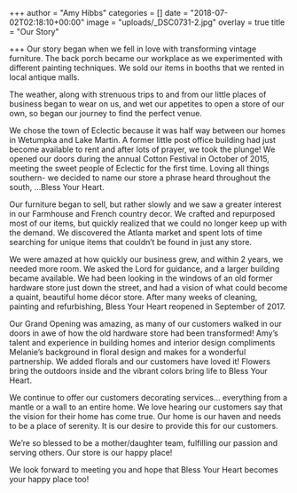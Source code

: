 +++
author = "Amy Hibbs"
categories = []
date = "2018-07-02T02:18:10+00:00"
image = "uploads/_DSC0731-2.jpg"
overlay = true
title = "Our Story"

+++
Our story began when we fell in love with transforming vintage  furniture. The back porch became our workplace as we experimented with  different painting techniques. We sold our items in booths that we  rented in local antique malls.

The weather, along with strenuous trips to and from our little places  of business began to wear on us, and wet our appetites to open a store  of our own, so began our journey to find the perfect venue.

We chose the town of Eclectic because it was half way between our homes  in Wetumpka and Lake Martin. A former little post office building had  just become available to rent and after lots of prayer, we took the  plunge! We opened our doors during the annual Cotton Festival in October  of 2015, meeting the sweet people of Eclectic for the first time.   Loving all things southern- we decided to name our store a phrase heard  throughout the south, …Bless Your Heart.

Our furniture began to sell, but rather slowly and we saw a greater  interest in our Farmhouse and French country decor. We crafted and  repurposed most of our items, but quickly realized that we could no  longer keep up with the demand. We discovered the Atlanta market and  spent lots of time searching for unique items that couldn’t be found in  just any store.

We were amazed at how quickly our business grew, and within 2 years, we  needed more room. We asked the Lord for guidance, and a larger building  became available. We had been looking in the windows of an old former  hardware store just down the street, and had a vision of what could  become a quaint, beautiful home décor store. After many weeks of  cleaning, painting and refurbishing, Bless Your Heart reopened in  September of 2017.

Our Grand Opening was amazing, as many of our customers walked in our  doors in awe of how the old hardware store had been transformed! Amy’s  talent and experience in building homes and interior design compliments  Melanie’s background in floral design and makes for a wonderful  partnership. We added florals and our customers have loved it! Flowers  bring the outdoors inside and the vibrant colors bring life to Bless  Your Heart.

We continue to offer our customers decorating services… everything  from a mantle or a wall to an entire home. We love hearing our customers  say that the vision for their home has come true. Our home is our haven  and needs to be a place of serenity. It is our desire to provide this  for our customers.

We’re so blessed to be a mother/daughter team, fulfilling our passion and serving others. Our store is our happy place!

We look forward to meeting you and hope that Bless Your Heart becomes your happy place too!